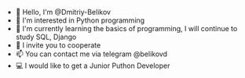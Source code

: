 - 👋 Hello, I'm @Dmitriy-Belikov
- 👀 I'm interested in Python programming
- 🌱 I'm currently learning the basics of programming, I will continue to study SQL, Django
- 💞️ I invite you to cooperate
- 📫 You can contact me via telegram @belikovd
- 💻 I would like to get a Junior Puthon Developer

<!---
Dmitriy-Belikov/Dmitriy-Belikov is a ✨ special ✨ repository because its `README.md` (this file) appears on your GitHub profile.
You can click the Preview link to take a look at your changes.
--->
